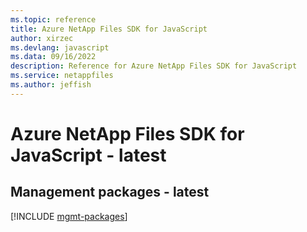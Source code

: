 ```yaml
---
ms.topic: reference
title: Azure NetApp Files SDK for JavaScript
author: xirzec
ms.devlang: javascript
ms.data: 09/16/2022
description: Reference for Azure NetApp Files SDK for JavaScript
ms.service: netappfiles
ms.author: jeffish
---
```

# Azure NetApp Files SDK for JavaScript - latest

## Management packages - latest
[!INCLUDE [mgmt-packages](netapp-files-mgmt-index.md)]